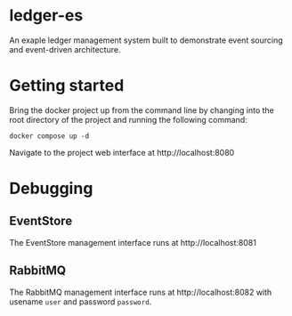 # ledger-es
An exaple ledger management system built to demonstrate event sourcing and event-driven architecture.

# Getting started
Bring the docker project up from the command line by changing into the root directory of the project and running the following command:

    docker compose up -d

Navigate to the project web interface at http://localhost:8080

# Debugging
## EventStore
The EventStore management interface runs at http://localhost:8081

## RabbitMQ
The RabbitMQ management interface runs at http://localhost:8082 with usename `user` and password `password`.
